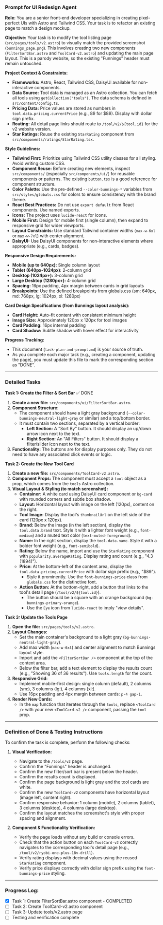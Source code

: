 ### **Prompt for UI Redesign Agent**

**Role:** You are a senior front-end developer specializing in creating pixel-perfect UIs with Astro and Tailwind CSS. Your task is to refactor an existing page to match a design mockup.

**Objective:**
Your task is to modify the tool listing page (`src/pages/tools/v2.astro`) to visually match the provided screenshot (`bunnings_page.png`). This involves creating two new components (`FilterSortBar.astro` and `ToolCard-v2.astro`) and updating the main page layout. This is a parody website, so the existing "Funnings" header must remain untouched.

**Project Context & Constraints:**
*   **Frameworks:** Astro, React, Tailwind CSS, DaisyUI available for non-interactive components.
*   **Data Source:** Tool data is managed as an Astro collection. You can fetch all tools using `getCollection("tools")`. The data schema is defined in `src/content/config.ts`.
*   **Pricing Data:** Price values are stored as numbers in `tool.data.pricing.currentPrice` (e.g., 89 for $89). Display with dollar sign prefix.
*   **Routing:** All detail page links should route to `/tool/v2/${tool.id}` for the v2 website version.
*   **Star Ratings:** Reuse the existing `StarRating` component from `src/components/ratings/StarRating.tsx`.

**Style Guidelines:**
*   **Tailwind First:** Prioritize using Tailwind CSS utility classes for all styling. Avoid writing custom CSS.
*   **Component Reuse:** Before creating new elements, inspect `src/components/` (especially `src/components/ui/`) for reusable components or patterns. The existing `button.tsx` is a good reference for component structure.
*   **Color Palette:** Use the pre-defined `--color-bunnings-*` variables from `src/styles/globals.css` for colors to ensure consistency with the brand theme.
*   **React Best Practices:** Do not use `export default` from React components. Use named exports.
*   **Icons:** The project uses `lucide-react` for icons.
*   **Mobile First:** Design for mobile first (single column), then expand to responsive grid for wider viewports.
*   **Layout Constraints:** Use standard Tailwind container widths (`max-w-6xl` or `max-w-7xl`) with center alignment.
*   **DaisyUI:** Use DaisyUI components for non-interactive elements where appropriate (e.g., cards, badges).

**Responsive Design Requirements:**
*   **Mobile (up to 640px):** Single column layout
*   **Tablet (640px-1024px):** 2-column grid
*   **Desktop (1024px+):** 3-column grid
*   **Large Desktop (1280px+):** 4-column grid
*   **Spacing:** 16px padding, 4px margin between cards in grid layouts
*   **Breakpoints:** Use the defined breakpoints from globals.css (sm: 640px, md: 768px, lg: 1024px, xl: 1280px)

**Card Design Specifications (from Bunnings layout analysis):**
*   **Card Height:** Auto-fit content with consistent minimum height
*   **Image Size:** Approximately 120px x 120px for tool images
*   **Card Padding:** 16px internal padding
*   **Card Shadow:** Subtle shadow with hover effect for interactivity

**Progress Tracking:**
*   This document (`task-plan-and-prompt.md`) is your source of truth.
*   As you complete each major task (e.g., creating a component, updating the page), you must update this file to mark the corresponding section as "DONE".

---

### **Detailed Tasks**

**Task 1: Create the Filter & Sort Bar** ✅ DONE
1.  **Create a new file:** `src/components/ui/FilterSortBar.astro`.
2.  **Component Structure:**
    *   The component should have a light gray background (`--color-bunnings-neutral-light-gray` or similar) and a top/bottom border.
    *   It must contain two sections, separated by a vertical border:
        *   **Left Section:** A "Sort By" button. It should display an up/down arrow icon next to the text.
        *   **Right Section:** An "All Filters" button. It should display a filter/slider icon next to the text.
3.  **Functionality:** The buttons are for display purposes only. They do not need to have any associated click events or logic.

**Task 2: Create the New Tool Card**
1.  **Create a new file:** `src/components/ToolCard-v2.astro`.
2.  **Component Props:** The component must accept a `tool` object as a prop, which comes from the `tools` Astro collection.
3.  **Visual Layout & Styling (to match screenshot):**
    *   **Container:** A white card using DaisyUI card component or `bg-card` with rounded corners and subtle box shadow.
    *   **Layout:** Horizontal layout with image on the left (120px), content on the right.
    *   **Tool Image:** Display the tool's `thumbnailUrl` on the left side of the card (120px x 120px).
    *   **Brand:** Below the image (in the left section), display the `tool.data.brand` text. Style it with a lighter font weight (e.g., `font-medium`) and a muted text color (`text-muted-foreground`).
    *   **Name:** In the right section, display the `tool.data.name`. Style it with a bolder font weight (e.g., `font-semibold`).
    *   **Rating:** Below the name, import and use the `StarRating` component with `popularity.averageRating`. Display rating and count (e.g., "4.3 (1894)").
    *   **Price:** At the bottom-left of the content area, display the `tool.data.pricing.currentPrice` with dollar sign prefix (e.g., "$89").
        *   Style it prominently. Use the `font-bunnings-price` class from `globals.css` for the distinctive font.
    *   **Action Button:** At the bottom-right, add a button that links to the tool's detail page (`/tool/v2/${tool.id}`).
        *   The button should be a square with an orange background (`bg-bunnings-primary-orange`).
        *   Use the `Eye` icon from `lucide-react` to imply "view details".

**Task 3: Update the Tools Page**
1.  **Open the file:** `src/pages/tools/v2.astro`.
2.  **Layout Changes:**
    *   Set the main container's background to a light gray (`bg-bunnings-neutral-light-gray`).
    *   Add max width (`max-w-6xl`) and center alignment to match Bunnings layout style.
    *   Import and add the `<FilterSortBar />` component at the top of the content area.
    *   Below the filter bar, add a text element to display the results count (e.g., "Showing 36 of 36 results"). Use `tools.length` for the count.
3.  **Responsive Grid:**
    *   Implement mobile-first design: single column (default), 2 columns (sm:), 3 columns (lg:), 4 columns (xl:).
    *   Use 16px padding and 4px margin between cards: `p-4 gap-1`.
4.  **Render New Cards:**
    *   In the `map` function that iterates through the `tools`, replace `<ToolCard />` with your new `<ToolCard-v2 />` component, passing the `tool` prop.

---

### **Definition of Done & Testing Instructions**

To confirm the task is complete, perform the following checks:

1.  **Visual Verification:**
    *   Navigate to the `/tools/v2` page.
    *   Confirm the "Funnings" header is unchanged.
    *   Confirm the new filter/sort bar is present below the header.
    *   Confirm the results count is displayed.
    *   Confirm the page background is light gray and the tool cards are white.
    *   Confirm the new `ToolCard-v2` components have horizontal layout (image left, content right).
    *   Confirm responsive behavior: 1 column (mobile), 2 columns (tablet), 3 columns (desktop), 4 columns (large desktop).
    *   Confirm the layout matches the screenshot's style with proper spacing and alignment.

2.  **Component & Functionality Verification:**
    *   Verify the page loads without any build or console errors.
    *   Check that the action button on each `ToolCard-v2` correctly navigates to the corresponding tool's detail page (e.g., `/tool/v2/ryobi-one-plus-18v-drill`).
    *   Verify rating displays with decimal values using the reused `StarRating` component.
    *   Verify price displays correctly with dollar sign prefix using the `font-bunnings-price` styling.

---

### **Progress Log:**
- [x] Task 1: Create FilterSortBar.astro component - COMPLETED
- [ ] Task 2: Create ToolCard-v2.astro component  
- [ ] Task 3: Update tools/v2.astro page
- [ ] Testing and verification complete
